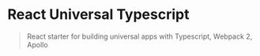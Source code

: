 # React Universal Typescript

> React starter for building universal apps with Typescript, Webpack 2, Apollo